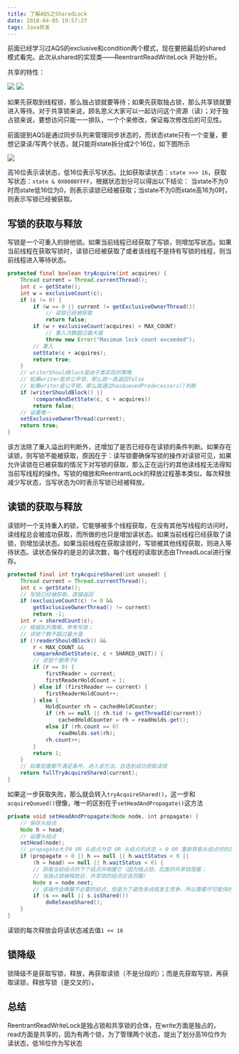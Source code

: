 ```yaml
---
title: 了解AQS之SharedLock
date: 2018-04-05 19:57:27
tags: Java并发
---
```


前面已经学习过AQS的exclusive和condition两个模式，现在要把最后的shared模式看完。此次从shared的实现类——ReentrantReadWriteLock 开始分析。

共享的特性：

![](https://blog-1252749790.file.myqcloud.com/JavaConcurrent/shareMode.png)
![](https://blog-1252749790.file.myqcloud.com/JavaConcurrent/exclusiveMode.png)

如果先获取到线程锁，那么独占锁就要等待；如果先获取独占锁，那么共享锁就要进入等待。对于共享锁来说，顾名思义大家可以一起访问这个资源（读）；对于独占锁来说，要想访问只能一一排队，一个个来修改，保证每次修改后的可见性。

前面提到AQS是通过同步队列来管理同步状态的，而状态state只有一个变量，要想记录读/写两个状态，就只能将state拆分成2个16位，如下图所示

![](https://blog-1252749790.file.myqcloud.com/JavaConcurrent/reentrantreadwritelock_state.png)

高16位表示读状态，低16位表示写状态。比如获取读状态：```state >>> 16```，获取写状态：```state & 0X0000FFFF```，根据状态划分可以得出以下结论：
当state不为0时而state低16位为0，则表示读锁已经被获取；当state不为0而state高16为0时，则表示写锁已经被获取。

## 写锁的获取与释放
写锁是一个可重入的排他锁。如果当前线程已经获取了写锁，则增加写状态。如果当前线程在获取写锁时，读锁已经被获取了或者该线程不是持有写锁的线程，则当前线程进入等待状态。
```java
protected final boolean tryAcquire(int acquires) {
    Thread current = Thread.currentThread();
    int c = getState();
    int w = exclusiveCount(c);
    if (c != 0) {
        if (w == 0 || current != getExclusiveOwnerThread())
            // 读锁已经被获取
            return false;
        if (w + exclusiveCount(acquires) > MAX_COUNT)
            // 重入次数超过最大值
            throw new Error("Maximum lock count exceeded");
        // 重入
        setState(c + acquires);
        return true;
    }
    // writerShouldBlock是由子类实现的策略
    // 如果writer是非公平锁，那么就一直返回false
    // 如果writer是公平锁，那么就通过hasQueuedPredecessors()判断
    if (writerShouldBlock() ||
        !compareAndSetState(c, c + acquires))
        return false;
    // 设置唯一
    setExclusiveOwnerThread(current);
    return true;
}
```
该方法除了重入溢出的判断外，还增加了是否已经存在读锁的条件判断。如果存在读锁，则写锁不能被获取，原因在于：读写锁要确保写锁的操作对读锁可见，如果允许读锁在已被获取的情况下对写锁的获取，那么正在运行的其他读线程无法得知当前写线程的操作。写锁的缩放和ReentrantLock的释放过程基本类似，每次释放减少写状态，当写状态为0时表示写锁已经被释放。


## 读锁的获取与释放
读锁时一个支持重入的锁，它能够被多个线程获取，在没有其他写线程的访问时，读线程总会被成功获取，而所做的也只是增加读状态。如果当前线程已经获取了读锁，则增加读状态。如果当前线程在获取读锁时，写锁被其他线程获取，则进入等待状态。读状态保存的是总的读次数，每个线程的读取状态由ThreadLocal进行保存。
```java
protected final int tryAcquireShared(int unused) {
    Thread current = Thread.currentThread();
    int c = getState();
    // 写锁已经被获取，直接返回
    if (exclusiveCount(c) != 0 &&
        getExclusiveOwnerThread() != current)
        return -1;
    int r = sharedCount(c);
    // 根据队列策略，参考写锁；
    // 读锁个数不超过最大值
    if (!readerShouldBlock() &&
        r < MAX_COUNT &&
        compareAndSetState(c, c + SHARED_UNIT)) {
        // 读锁个数等于0
        if (r == 0) {
            firstReader = current;
            firstReaderHoldCount = 1;
        } else if (firstReader == current) {
            firstReaderHoldCount++;
        } else {
            HoldCounter rh = cachedHoldCounter;
            if (rh == null || rh.tid != getThreadId(current))
                cachedHoldCounter = rh = readHolds.get();
            else if (rh.count == 0)
                readHolds.set(rh);
            rh.count++;
        }
        return 1;
    }
    // 如果前面都不满足条件，进入该方法，自选到成功获取读锁
    return fullTryAcquireShared(current);
}
```

如果这一步获取失败，那么就会转入```tryAcquireShared()```，这一步和```acquireQueued()```很像，唯一的区别在于```setHeadAndPropagate()```这方法
```java
private void setHeadAndPropagate(Node node, int propagate) {
    // 保存头结点
    Node h = head;
    // 设置头结点
    setHead(node);
    // propagate大于0 OR 头结点为空 OR 头结点的状态 < 0 OR 重新获取头结点时的状态
    if (propagate > 0 || h == null || h.waitStatus < 0 ||
        (h = head) == null || h.waitStatus < 0) {
        // 获取当前结点的下个结点并唤醒它（因为独占锁，后面的共享锁阻塞；
        // 当独占锁被释放后，共享锁的结点应该苏醒）
        Node s = node.next;
        // 该操作会唤醒不必要的结点，但是为了避免多线程发生竞争，所以需要尽可能快的通知其他线程
        if (s == null || s.isShared())
            doReleaseShared();
    }
}
```

读锁的每次释放会将读状态减去值```1 << 16```

## 锁降级
锁降级不是获取写锁，释放，再获取读锁（不是分段的）；而是先获取写锁，再获取读锁，释放写锁（是交叉的）。


## 总结
ReentrantReadWriteLock是独占锁和共享锁的合体，在write方面是独占的，read方面是共享的，因为有两个锁，为了管理两个状态，提出了划分高16位作为读状态，低16位作为写状态